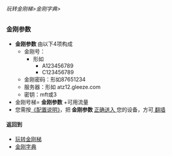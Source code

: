 ###### 玩转金刚梯>金刚字典>
### 金刚参数

- <strong>金刚参数 </strong>由以下4项构成
  - 金刚号：
    - 形如
      - A123456789
      - C123456789
  - 金刚密码：形如87651234
  - 服务器：形如 atz12.gleeze.com
  - 密钥：mft或3
- 金刚号梯= <strong>金刚参数</strong> +可用流量
- 您需按[《配置说明》](https://github.com/a2zitpro/web/blob/master/LadderFree/kkDictionary/KKLadderConfigration/KKLadderConfigration.md)，把<Strong> 金刚参数 </Strong>[ 正确送入 ](https://github.com/a2zitpro/web/blob/master/LadderFree/kkDictionary/ConsiderationsWhileConfigureKKID.md)您的设备，方可[ 翻墙 ](https://github.com/a2zitpro/web/blob/master/LadderFree/kkDictionary/OverTheWall.md)

#### 返回到
- [玩转金刚梯](https://github.com/a2zitpro/web/blob/master/LadderFree/A.md)
- [金刚字典](https://github.com/a2zitpro/web/blob/master/LadderFree/kkDictionary/KKDictionary.md)


